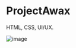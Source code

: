 # ProjectAwax
HTML, CSS, UI/UX.

![image](https://user-images.githubusercontent.com/47525873/160048840-03388695-415c-46ec-8a24-a1769a989451.png)

